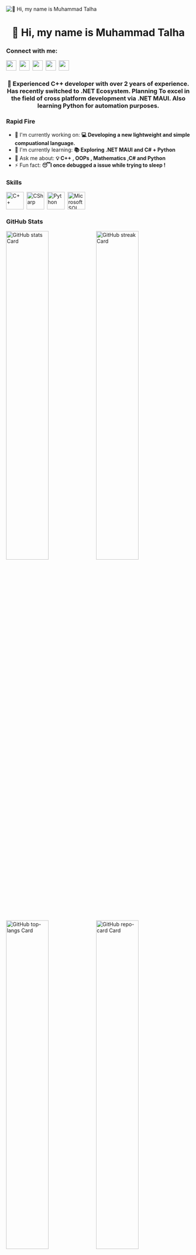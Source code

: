 ![👋 Hi, my name is Muhammad Talha](https://mir-s3-cdn-cf.behance.net/project_modules/max_1200/79731568097599.5b50bca477735.jpg)

<div id="toc">
  <ul align="center" style="list-style: none">
    <summary>
      <h1>
        👋 Hi, my name is Muhammad Talha
      </h1>
    </summary>
  </ul>
</div>

**<h3 align="left">Connect with me:</h3>** 
<p align="left"><a href="https://www.facebook.com/muhammad.talha.git/" target="_blank"><img src="https://img.shields.io/badge/Facebook-1877F2?style=for-the-badge&logo=facebook&logoColor=white" height="28" style="margin-right: 4px"></a> <a href="https://github.com/MTalha-Codes" target="_blank"><img src="https://img.shields.io/badge/GitHub-100000?style=for-the-badge&logo=github&logoColor=white" height="28" style="margin-right: 4px"></a> <a href="https://www.linkedin.com/in//mtk-cpp-dev/" target="_blank"><img src="https://img.shields.io/badge/LinkedIn-0077B5?style=for-the-badge&logo=linkedin&logoColor=white" height="28" style="margin-right: 4px"></a> <a href="https://www.youtube.com/@talha_coding_tutor" target="_blank"><img src="https://img.shields.io/badge/YouTube-FF0000?style=for-the-badge&logo=youtube&logoColor=white" height="28" style="margin-right: 4px"></a>
 <a href="mailto:khankkhan123apsacs@gmail.com" target="_blank"><img src="https://img.shields.io/badge/Gmail-D14836?style=for-the-badge&logo=gmail&logoColor=white" height="28" style="margin-right: 4px"></a></p></p>

 **<h3 align="center">🚀 Experienced C++ developer with over 2 years of experience.  Has recently switched to .NET Ecosystem. Planning To excel in the field of cross platform development via .NET MAUI. Also learning Python for automation purposes.</h3>**

**<h3 align="left">Rapid Fire</h3>**

- 💼 I'm currently working on: **💻 Developing a new lightweight and simple compuational language.**
- 🌱 I'm currently learning: **📚 Exploring .NET MAUI and C# + Python**
- 💬 Ask me about: **💡 C++ , OOPs , Mathematics ,C# and Python**
- ⚡ Fun fact: **😴I once debugged a issue while trying to sleep !**

 **<h3 align="left">Skills</h3>**

<div style="display: flex; flex-wrap: wrap; gap: 4px; justify-content: left;"><img src="https://skillicons.dev/icons?i=cpp" height="48" alt="C++" style="margin-right: 4px"> <img src="https://skillicons.dev/icons?i=cs" height="48" alt="CSharp" style="margin-right: 4px"> <img src="https://skillicons.dev/icons?i=python" height="48" alt="Python" style="margin-right: 4px"> <img src="https://cdn.jsdelivr.net/gh/devicons/devicon@latest/icons/microsoftsqlserver/microsoftsqlserver-original.svg" height="48" alt="Microsoft SQL Server" style="margin-right: 4px"></div>

 **<h3 align="left">GitHub Stats</h3>**

<p align="left">
  <img width="48%" src="https://github-readme-stats.vercel.app/api?username=MTalha-Codes&theme=react&hide_title=false&hide_rank=false&show_icons=false&include_all_commits=false&count_private=true&line_height=23" alt="GitHub stats Card" />
  <img width="48%" src="https://streak-stats.demolab.com/?user=MTalha-Codes&theme=react&hide_border=false&date_format=M+j%5B%2C+Y%5D&mode=daily&hide_total_contributions=false&hide_current_streak=false&hide_longest_streak=false&card_height=200" alt="GitHub streak Card" />
</p>

<p align="left">
  <img width="48%" src="https://github-readme-stats.vercel.app/api/top-langs?username=MTalha-Codes&theme=react&hide_title=false&layout=compact&langs_count=6&hide_progress=false&card_width=400" alt="GitHub top-langs Card" />
  <img width="48%" src="https://github-readme-stats.vercel.app/api/pin/?username=MTalha-Codes&repo=mmqlc&theme=dark&cache_seconds=1800&border_radius=4&show_owner=true&hide_border=true" alt="GitHub repo-card Card" />
</p>

